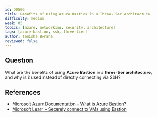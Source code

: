 ```yaml
---
id: Q0506
title: Benefits of Using Azure Bastion in a Three-Tier Architecture
difficulty: medium
week: 05
topics: [azure, networking, security, architecture]
tags: [azure-bastion, ssh, three-tier]
author: Tanisha Borana
reviewed: false
---
```



## Question
What are the benefits of using **Azure Bastion** in a **three-tier architecture**, and why is it used instead of directly connecting via SSH?


## References
- [Microsoft Azure Documentation – What is Azure Bastion?](https://learn.microsoft.com/en-us/azure/bastion/bastion-overview)
- [Microsoft Learn – Securely connect to VMs using Bastion](https://learn.microsoft.com/en-us/azure/bastion/connect-vm-bastion)
